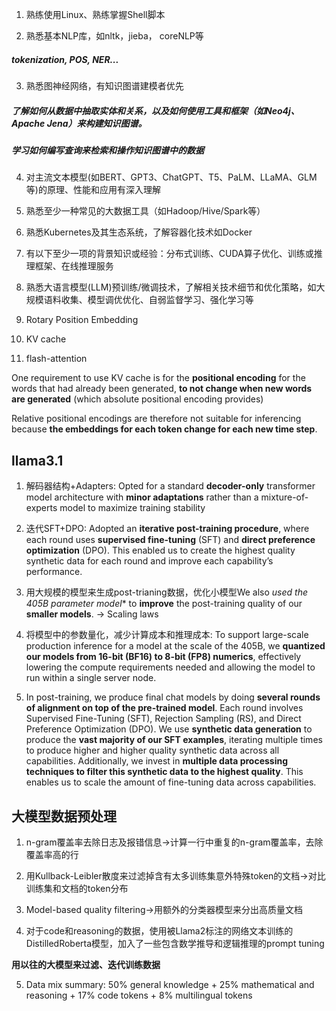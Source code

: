 1. 熟练使用Linux、熟练掌握Shell脚本

2. 熟悉基本NLP库，如nltk，jieba， coreNLP等

##### tokenization, POS, NER...


3. 熟悉图神经网络，有知识图谱建模者优先

##### 了解如何从数据中抽取实体和关系，以及如何使用工具和框架（如Neo4j、Apache Jena）来构建知识图谱。
##### 学习如何编写查询来检索和操作知识图谱中的数据


4. 对主流文本模型(如BERT、GPT3、ChatGPT、T5、PaLM、LLaMA、GLM等)的原理、性能和应用有深入理解

5. 熟悉至少一种常见的大数据工具（如Hadoop/Hive/Spark等）

6. 熟悉Kubernetes及其生态系统，了解容器化技术如Docker

7. 有以下至少一项的背景知识或经验：分布式训练、CUDA算子优化、训练或推理框架、在线推理服务

8. 熟悉大语言模型(LLM)预训练/微调技术，了解相关技术细节和优化策略，如大规模语料收集、模型调优优化、自弱监督学习、强化学习等

9. Rotary Position Embedding

10. KV cache

11. flash-attention

One requirement to use KV cache is for the **positional encoding** for the words that had already been generated, **to not change when new words are generated** (which absolute positional encoding provides)

Relative positional encodings are therefore not suitable for inferencing because **the embeddings for each token change for each new time step**.



## llama3.1

1. 解码器结构+Adapters: Opted for a standard **decoder-only** transformer model architecture with **minor adaptations** rather than a mixture-of-experts model to maximize training stability

2. 迭代SFT+DPO: Adopted an **iterative post-training procedure**, where each round uses **supervised fine-tuning** (SFT) and **direct preference optimization** (DPO). This enabled us to create the highest quality synthetic data for each round and improve each capability’s performance.

3. 用大规模的模型来生成post-trianing数据，优化小模型We also *used the 405B parameter model** to **improve** the post-training quality of our **smaller models**. -> Scaling laws

4. 将模型中的参数量化，减少计算成本和推理成本: To support large-scale production inference for a model at the scale of the 405B, we **quantized our models from 16-bit (BF16) to 8-bit (FP8) numerics**, effectively lowering the compute requirements needed and allowing the model to run within a single server node.

5. In post-training, we produce final chat models by doing **several rounds of alignment on top of the pre-trained model**. Each round involves Supervised Fine-Tuning (SFT), Rejection Sampling (RS), and Direct Preference Optimization (DPO). We use **synthetic data generation** to produce the **vast majority of our SFT examples**, iterating multiple times to produce higher and higher quality synthetic data across all capabilities. Additionally, we invest in **multiple data processing techniques to filter this synthetic data to the highest quality**. This enables us to scale the amount of fine-tuning data across capabilities.


## 大模型数据预处理

1. n-gram覆盖率去除日志及报错信息->计算一行中重复的n-gram覆盖率，去除覆盖率高的行

2. 用Kullback-Leibler散度来过滤掉含有太多训练集意外特殊token的文档->对比训练集和文档的token分布

3. Model-based quality filtering->用额外的分类器模型来分出高质量文档

4. 对于code和reasoning的数据，使用被Llama2标注的网络文本训练的DistilledRoberta模型，加入了一些包含数学推导和逻辑推理的prompt tuning

**用以往的大模型来过滤、迭代训练数据**

5. Data mix summary: 50% general knowledge + 25% mathematical and reasoning + 17% code tokens + 8% multilingual tokens















